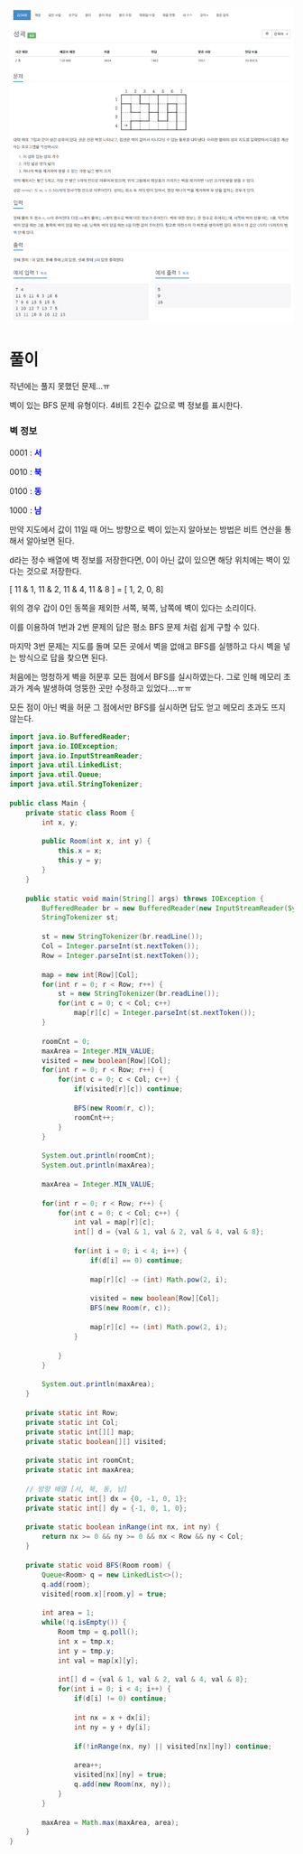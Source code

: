 ![Main02234](./img/Main02234.png)



# 풀이

작년에는 풀지 못했던 문제...ㅠ

벽이 있는 BFS 문제 유형이다. 4비트 2진수 값으로 벽 정보를 표시한다.



### 벽 정보

0001  :  **<span style="color: blue">서</span>**

0010  :  **<span style="color: blue">북</span>**

0100  :  **<span style="color: blue">동</span>**

1000  :  **<span style="color: blue">남</span>**



만약 지도에서 값이 11일 때 어느 방향으로 벽이 있는지 알아보는 방법은 비트 연산을 통해서 알아보면 된다.

d라는 정수 배열에 벽 정보를 저장한다면, 0이 아닌 값이 있으면 해당 위치에는 벽이 있다는 것으로 저장한다.

[ 11 & 1,  11 & 2,  11 & 4,  11 & 8 ]	=	[ 1,  2,  0,  8]

위의 경우 갑이 0인 동쪽을 제외한 서쪽, 북쪽, 남쪽에 벽이 있다는 소리이다.

이를 이용하여 1번과 2번 문제의 답은 평소 BFS 문제 처럼 쉽게 구할 수 있다.

마지막 3번 문제는 지도를 돌며 모든 곳에서 벽을 없애고 BFS를 실행하고 다시 벽을 넣는 방식으로 답을 찾으면 된다.



처음에는 멍청하게 벽을 허문후 모든 점에서 BFS를 실시하였는다. 그로 인해 메모리 초과가 계속 발생하여 엉뚱한 곳만 수정하고 있었다....ㅠㅠ

모든 점이 아닌 벽을 허문 그 점에서만 BFS를 실시하면 답도 얻고 메모리 초과도 뜨지 않는다.



``` java
import java.io.BufferedReader;
import java.io.IOException;
import java.io.InputStreamReader;
import java.util.LinkedList;
import java.util.Queue;
import java.util.StringTokenizer;

public class Main {
	private static class Room {
		int x, y;

		public Room(int x, int y) {
			this.x = x;
			this.y = y;
		}
	}
	
	public static void main(String[] args) throws IOException {
		BufferedReader br = new BufferedReader(new InputStreamReader(System.in));
		StringTokenizer st;
		
		st = new StringTokenizer(br.readLine());
		Col = Integer.parseInt(st.nextToken());
		Row = Integer.parseInt(st.nextToken());
		
		map = new int[Row][Col];
		for(int r = 0; r < Row; r++) {
			st = new StringTokenizer(br.readLine());
			for(int c = 0; c < Col; c++)
				map[r][c] = Integer.parseInt(st.nextToken());
		}
		
		roomCnt = 0;
		maxArea = Integer.MIN_VALUE;
		visited = new boolean[Row][Col];
		for(int r = 0; r < Row; r++) {
			for(int c = 0; c < Col; c++) {
				if(visited[r][c]) continue;
				
				BFS(new Room(r, c));
				roomCnt++;
			}
		}
		
		System.out.println(roomCnt);
		System.out.println(maxArea);
		
		maxArea = Integer.MIN_VALUE;
		
		for(int r = 0; r < Row; r++) {
			for(int c = 0; c < Col; c++) {
				int val = map[r][c];
				int[] d = {val & 1, val & 2, val & 4, val & 8};
						
				for(int i = 0; i < 4; i++) {
					if(d[i] == 0) continue;
					
					map[r][c] -= (int) Math.pow(2, i);
					
					visited = new boolean[Row][Col];
					BFS(new Room(r, c));
					
					map[r][c] += (int) Math.pow(2, i);
				}
				
			}
		}
		
		System.out.println(maxArea);
	}
	
	private static int Row;
	private static int Col;
	private static int[][] map;
	private static boolean[][] visited;
	
	private static int roomCnt;
	private static int maxArea;
	
	// 방향 배열 [서, 북, 동, 남]
	private static int[] dx = {0, -1, 0, 1};
	private static int[] dy = {-1, 0, 1, 0};
	
	private static boolean inRange(int nx, int ny) {
		return nx >= 0 && ny >= 0 && nx < Row && ny < Col;
	}
	
	private static void BFS(Room room) {
		Queue<Room> q = new LinkedList<>();
		q.add(room);
		visited[room.x][room.y] = true;
		
		int area = 1;
		while(!q.isEmpty()) {
			Room tmp = q.poll();
			int x = tmp.x;
			int y = tmp.y;
			int val = map[x][y];
			
			int[] d = {val & 1, val & 2, val & 4, val & 8};
			for(int i = 0; i < 4; i++) {
				if(d[i] != 0) continue;
				
				int nx = x + dx[i];
				int ny = y + dy[i];
				
				if(!inRange(nx, ny) || visited[nx][ny]) continue;
				
				area++;
				visited[nx][ny] = true;
				q.add(new Room(nx, ny));
			}
		}
		
		maxArea = Math.max(maxArea, area);
	}
}
```

